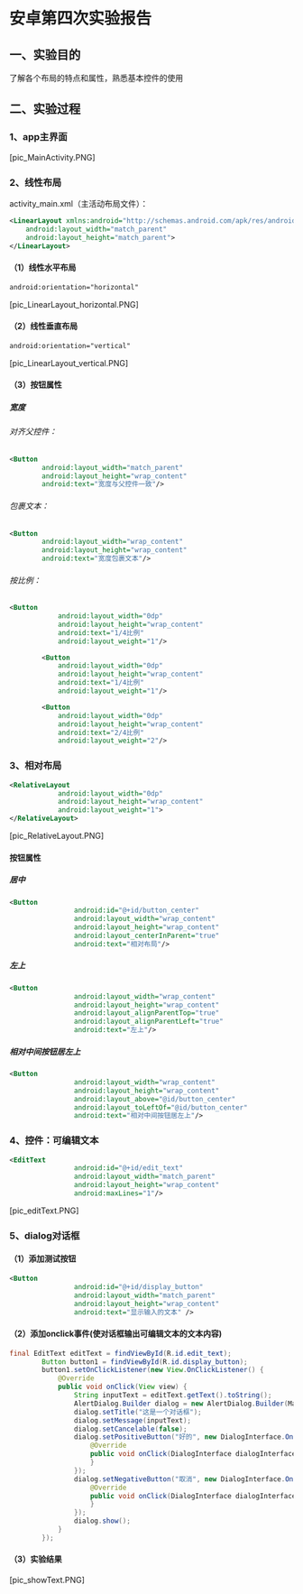 # 安卓第四次实验报告

## 一、实验目的

了解各个布局的特点和属性，熟悉基本控件的使用

## 二、实验过程

### 1、app主界面

[pic_MainActivity.PNG]

### 2、线性布局

activity_main.xml（主活动布局文件）：

```xml
<LinearLayout xmlns:android="http://schemas.android.com/apk/res/android"
    android:layout_width="match_parent"
    android:layout_height="match_parent">
</LinearLayout>
```

#### （1）线性水平布局

```xml
android:orientation="horizontal"
```

[pic_LinearLayout_horizontal.PNG]

#### （2）线性垂直布局

```xml
android:orientation="vertical"
```

[pic_LinearLayout_vertical.PNG]

#### （3）按钮属性

##### 宽度

###### 对齐父控件：

```xml
<Button
        android:layout_width="match_parent"
        android:layout_height="wrap_content"
        android:text="宽度与父控件一致"/>
```



###### 包裹文本：

```xml
<Button
        android:layout_width="wrap_content"
        android:layout_height="wrap_content"
        android:text="宽度包裹文本"/>
```



###### 按比例：

```xml
<Button
            android:layout_width="0dp"
            android:layout_height="wrap_content"
            android:text="1/4比例"
            android:layout_weight="1"/>

        <Button
            android:layout_width="0dp"
            android:layout_height="wrap_content"
            android:text="1/4比例"
            android:layout_weight="1"/>

        <Button
            android:layout_width="0dp"
            android:layout_height="wrap_content"
            android:text="2/4比例"
            android:layout_weight="2"/>
```



### 3、相对布局

```xml
<RelativeLayout
            android:layout_width="0dp"
            android:layout_height="wrap_content"
            android:layout_weight="1">
</RelativeLayout>
```

[pic_RelativeLayout.PNG]

#### 按钮属性

##### 居中

```xml
<Button
                android:id="@+id/button_center"
                android:layout_width="wrap_content"
                android:layout_height="wrap_content"
                android:layout_centerInParent="true"
                android:text="相对布局"/>
```

##### 左上

```xml
<Button
                android:layout_width="wrap_content"
                android:layout_height="wrap_content"
                android:layout_alignParentTop="true"
                android:layout_alignParentLeft="true"
                android:text="左上"/>
```

##### 相对中间按钮居左上

```xml
<Button
                android:layout_width="wrap_content"
                android:layout_height="wrap_content"
                android:layout_above="@id/button_center"
                android:layout_toLeftOf="@id/button_center"
                android:text="相对中间按钮居左上"/>
```

### 4、控件：可编辑文本

```xml
<EditText
                android:id="@+id/edit_text"
                android:layout_width="match_parent"
                android:layout_height="wrap_content"
                android:maxLines="1"/>
```

[pic_editText.PNG]

### 5、dialog对话框

#### （1）添加测试按钮

```xml
<Button
                android:id="@+id/display_button"
                android:layout_width="match_parent"
                android:layout_height="wrap_content"
                android:text="显示输入的文本" />
```

#### （2）添加onclick事件(使对话框输出可编辑文本的文本内容)

```java
final EditText editText = findViewById(R.id.edit_text);
        Button button1 = findViewById(R.id.display_button);
        button1.setOnClickListener(new View.OnClickListener() {
            @Override
            public void onClick(View view) {
                String inputText = editText.getText().toString();
                AlertDialog.Builder dialog = new AlertDialog.Builder(MainActivity.this);
                dialog.setTitle("这是一个对话框");
                dialog.setMessage(inputText);
                dialog.setCancelable(false);
                dialog.setPositiveButton("好的", new DialogInterface.OnClickListener() {
                    @Override
                    public void onClick(DialogInterface dialogInterface, int i) {
                    }
                });
                dialog.setNegativeButton("取消", new DialogInterface.OnClickListener() {
                    @Override
                    public void onClick(DialogInterface dialogInterface, int i) {
                    }
                });
                dialog.show();
            }
        });
```

#### （3）实验结果

[pic_showText.PNG]